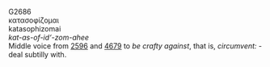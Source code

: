 G2686  
κατασοφίζομαι  
katasophizomai  
*kat-as-of-id‘-zom-ahee*  
Middle voice from [2596](g2596) and [4679](g4679) to *be* *crafty*
*against*, that is, *circumvent:* - deal subtilly with.  
